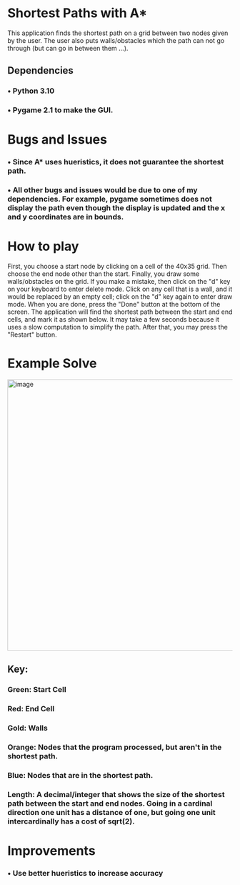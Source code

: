 # Shortest Paths with A*
This application finds the shortest path on a grid between two nodes given by the user. The user also puts walls/obstacles which the path can not go through (but can go in between them ...).

## Dependencies
### • Python 3.10

### • Pygame 2.1 to make the GUI.

# Bugs and Issues
### • Since A* uses hueristics, **it does not guarantee the shortest path**. 

### • All other bugs and issues would be due to one of my dependencies. For example, pygame sometimes does not display the path even though the display is updated and the x and y coordinates are in bounds.

# How to play
First, you choose a start node by clicking on a cell of the 40x35 grid. Then choose the end node other than the start. Finally, you draw some walls/obstacles on the grid. If you make a mistake, then click on the "d" key on your keyboard to enter delete mode. Click on any cell that is a wall, and it would be replaced by an empty cell; click on the "d" key again to enter draw mode. When you are done, press the "Done" button at the bottom of the screen. The application will find the shortest path between the start and end cells, and mark it as shown below. It may take a few seconds because it uses a slow computation to simplify the path. After that, you may press the "Restart" button.

# Example Solve
<img width="607" alt="image" src="https://user-images.githubusercontent.com/77818951/188323336-15f172a7-cf31-4e22-93c4-c634a45b8970.png">

## Key:

### Green: Start Cell

### Red: End Cell

### Gold: Walls

### Orange: Nodes that the program processed, but aren't in the shortest path.

### Blue: Nodes that are in the shortest path.

### Length: A decimal/integer that shows the size of the shortest path between the start and end nodes. Going in a cardinal direction one unit has a distance of one, but going one unit intercardinally has a cost of sqrt(2).

# Improvements
### • Use better hueristics to increase accuracy

